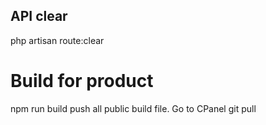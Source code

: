 ## API clear
php artisan route:clear

# Build for product
npm run build
push all public build file.
Go to CPanel
git pull